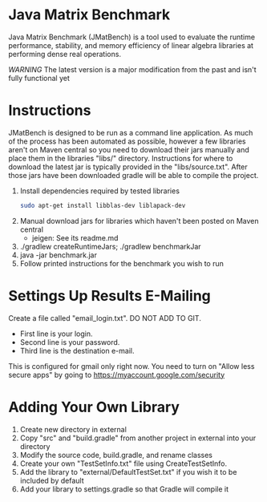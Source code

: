 # Java Matrix Benchmark

Java Matrix Benchmark (JMatBench) is a tool used to evaluate the runtime performance, stability, and memory efficiency of 
linear algebra libraries at performing dense real operations.

*WARNING* The latest version is a major modification from the past and isn't fully functional yet

# Instructions

JMatBench is designed to be run as a command line application.  As much of the process has been automated as possible,
however a few libraries aren't on Maven central so you need to download their jars manually and place them in the 
libraries "libs/" directory.  Instructions for where to download the latest jar is typically provided in the
"libs/source.txt".  After those jars have been downloaded gradle will be able to compile the project.

1. Install dependencies required by tested libraries
    ```bash
    sudo apt-get install libblas-dev liblapack-dev
    ``` 
2. Manual download jars for libraries which haven't been posted on Maven central
    * jeigen: See its readme.md
3. ./gradlew createRuntimeJars; ./gradlew benchmarkJar
4. java -jar benchmark.jar
5. Follow printed instructions for the benchmark you wish to run


# Settings Up Results E-Mailing

Create a file called "email_login.txt". DO NOT ADD TO GIT.
* First line is your login.
* Second line is your password. 
* Third line is the destination e-mail.

This is configured for gmail only right now. You need to turn on "Allow less secure apps" by going to
https://myaccount.google.com/security

# Adding Your Own Library

1. Create new directory in external
2. Copy "src" and "build.gradle" from another project in external into your directory
3. Modify the source code, build.gradle, and rename classes
4. Create your own "TestSetInfo.txt" file using <Your Project>CreateTestSetInfo.
5. Add the library to "external/DefaultTestSet.txt" if you wish it to be included by default
6. Add your library to settings.gradle so that Gradle will compile it

